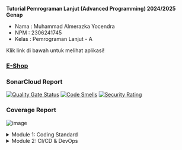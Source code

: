 **Tutorial Pemrograman Lanjut (Advanced Programming) 2024/2025 Genap**
* Nama    : Muhammad Almerazka Yocendra
* NPM     : 2306241745
* Kelas   : Pemrograman Lanjut - A

Klik link di bawah untuk melihat aplikasi!
### [E-Shop](https://eshop-almerazka.koyeb.app/)

### SonarCloud Report
[![Quality Gate Status](https://sonarcloud.io/api/project_badges/measure?project=almerazka_advprog-eshop&metric=alert_status)](https://sonarcloud.io/summary/new_code?id=almerazka_advprog-eshop)
[![Code Smells](https://sonarcloud.io/api/project_badges/measure?project=almerazka_advprog-eshop&metric=code_smells)](https://sonarcloud.io/summary/new_code?id=almerazka_advprog-eshop)
[![Security Rating](https://sonarcloud.io/api/project_badges/measure?project=almerazka_advprog-eshop&metric=security_rating)](https://sonarcloud.io/summary/new_code?id=almerazka_advprog-eshop)

### Coverage Report
![image](https://github.com/user-attachments/assets/f67c8c69-dcaa-48e1-b4c0-fb6dcc2f5be2)

<details>
<summary>Module 1: Coding Standard</summary>

## Reflection 1

### Penerapan Prinsip _Clean Code_
**1. _Clear and Meaningful Names_**

Dalam tutorial ini, saya menggunakan nama yang deskriptif untuk variabel, kelas, method, dan parameter. Dengan penamaan yang jelas, saya tidak perlu lagi menambahkan komentar untuk menjelaskan tujuan dari keempat elemen tersebut. Contoh :
- method names: `create`, `edit`, `delete`, `findAll`, `findProductById`
- parameter names: `productId`, `newProduct`
- class names: `ProductController`, `ProductService`, `ProductRepository`
- Variabel juga sudah mengikuti konvensi penamaan Java
  
**2. _DRY (Don't Repeat Yourself)_**

Di `ProductRepository`, terdapat metode validasi yang digunakan ulang
```java
private String validateAndSanitizeName(String name)
private double validateQuantity(double quantity)
```
Metode ini digunakan di dua tempat yaitu saat membuat produk baru (_create_) dan saat mengedit produk (_edit_). Method lain yang dipaki berulang kali adalah method `findProductById` yang berfungsi untuk mencari produk dengan id yang ada.

**3. _Object dan Data Structure_**

UUID sebaiknya dibuat di _constructor_ class Product karena setiap Product harus memiliki ID saat dibuat, tidak perlu menunggu sampai di Repository untuk memiliki identitas. Hal ini juga lebih sesuai dengan prinsip encapsulation
```java
public Product() {
        this.productId = UUID.randomUUID().toString();
    }
```

**4. _One Function One Task Principle_**

Setiap method dirancang untuk melakukan satu tugas spesifik, misalnya `createProductPage` hanya bertanggung jawab menampilkan halaman _create product_, `productListPage` hanya bertanggung jawab menampilkan _list product_, dan lain sebagainya.

### Secure Coding Practices
**1. Input Validation**
- Validasi dan sanitasi nama produk di `ProductRepository`
- Validasi kuantitas untuk mencegah nilai numerik yang tidak valid (negatif/angka)
- Perlindungan terhadap nilai kosong atau null
```java
// Metode untuk validasi kuantitas produk (tidak boleh huruf)
    private double validateQuantity(double quantity) {
        if (Double.isNaN(quantity) || Double.isInfinite(quantity)) {
            return 0; // Jika bukan angka, ubah menjadi 0
        }
        return Math.max(quantity, 0); // Jika negatif, ubah ke 0
    }
```

**2. Preventing Injection**
- Sanitasi karakter khusus HTML dalam nama produk
- Penghapusan karakter yang berpotensi berbahaya menggunakan **regex : [<>%$]**
```java
// Metode untuk validasi dan sanitasi nama produk
    private String validateAndSanitizeName(String name) {
        if (name == null || name.trim().isEmpty()) {
            return "Product not found";
        }
        return name.replaceAll("[<>%$]", "");
    }
```

**3. Safe Data Handling**
- Pembuatan UUID untuk ID produk
- Pemeriksaan null yang tepat di seluruh basis kode
```java
public Product() {
        this.productId = UUID.randomUUID().toString();
    }
...
 if (productToEdit == null) {
            return null;
        }

        // Validasi dan update data
        productToEdit.setProductName(validateAndSanitizeName(newProduct.getProductName()));
        productToEdit.setProductQuantity(validateQuantity(newProduct.getProductQuantity()));
        return productToEdit;
```

### Mistakes Found and Advice
1. Implementasi di awal mengizinkan semua masukan/input, termasuk masukan yang berpotensi berbahaya. Solusinya dengan menerapkan validasi untuk nama dan kuantitas.
2. Form input di _CreateProduct.html_ dan _EditProduct.html_ masih memiliki duplikasi sehingga masih bisa di `refactor` supaya lebih efisien.
3. Jika menggunakan ID yang mudah ditebak, sistem dapat lebih rentan terhadap penyalahgunaan. Solusinya, memakai UUID karena unik dan sulit diprediksi, jadi lebih aman.
4. Jika produk yang diminta tidak valid, method mengembalikan nilai nol tanpa penjelasan. Solusinya lemparkan penjelasan atau peringatan yang berarti sebagai gantinya.
5. Method _delete_ mengizinkan menghapus item tanpa memeriksa apakah item tersebut ada atau tidak. Solusinya verifikasi produk sebelum mencoba menghapus.
6. Beberapa logika validasi diulang di dalam metode yang berbeda. Solusinya ekstrak logika validasi ke dalam metode terpisah yang dapat digunakan kembali.
7. Penggunaan `ArrayList` untuk menyimpan data product yang kurang efisien dibandingkan menggunakan struktur data yang lebih optimal seperti `HashMap` atau `TreeMap` untuk pencarian yang lebih cepat.
8. Untuk mengikuti best practice dalam `RESTful API`, kita bisa mengganti metode `GET` dan `POST` dengan `PUT` untuk edit dan `DELETE` untuk hapus. Ini akan lebih sesuai dengan standar HTTP.

### How To Improve Code?
Kalau mau meningkatkan kode, pertama saya pahami dulu alur dan fungsinya, lalu cek apakah ada bug, duplikasi, atau bagian yang kurang efisien. Saya juga berusaha membuat kode lebih rapi dengan memberi nama variabel yang jelas, memecah logika kompleks ke dalam metode atau kelas yang lebih spesifik, dan menghindari duplikasi. 
Selain itu, saya juga memastikan keamanan kode dengan validasi input, memakai UUID untuk ID unik, dan mencegah celah keamanan seperti SQL Injection atau XSS. Jika masih ada kendala, saya cari solusi di forum seperti Discord Advanced Programming, Stack Overflow, atau Google. Kalau belum terpecahkan, saya akan mencoba bertanya kepada asisten dosen atau teman, sambil mencoba alternatif lain seperti bantuan AI seperti ChatGPT.

## Reflection 2
### _Unit & Functional Testing_
1. **_How Do I Feel After Writing Unit Tests?_**

Setelah menulis unit test, saya merasa lebih yakin terhadap kualitas kode yang saya buat. Unit test memungkinkan saya untuk menguji fitur tanpa harus membuka dan mengeceknya secara manual, cukup dengan menjalankan test yang sudah disiapkan oleh fitur tersebut. Selain itu, dengan adanya unit test, proses _debugging_ menjadi lebih mudah, karena jika tiba-tiba terdapat kesalahan, kita bisa langsung mengetahui bagian mana yang bermasalah. Hal ini tidak hanya menghemat waktu, tetapi juga memastikan bahwa setiap perubahan dalam kode tetap berjalan dengan benar.

2. **_How Many Unit Tests Should Be in a Class?_**

Menurut saya, tidak ada batasan pasti mengenai jumlah unit test dalam sebuah class. Semakin banyak test yang dibuat, semakin baik, asalkan tetap relevan dan tidak berlebihan. Idealnya, setiap metode atau fitur utama dalam kelas harus memiliki setidaknya satu atau lebih pengujian unit, entah itu kita mau nguji skenario positif, negatif, ataupun batasnya. 

3. **How to Make Sure Our Unit Tests Are Enough?**
   
Salah satu cara memastikan unit test mencakup seluruh bagian kode adalah dengan menggunakan _code coverage_, yang mengukur sejauh mana kode telah diuji dalam bentuk persentase. Berdasarkan referensi yang saya baca, _code coverage_ sekitar 80% sudah cukup baik, seperti yang diterapkan dalam mata kuliah PBP kemarin. Namun, perlu diingat bahwa code coverage 100% tidak selalu menjamin kode bebas dari bug, karena beberapa skenario edge case mungkin masih terlewat.

4. **Refleksi Tentang Clean Code dalam Functional Test**
   
Setelah menulis _CreateProductFunctionalTest.java_, muncul kebutuhan untuk menambahkan functional test lain, seperti pengujian fitur edit produk. Jika kita membuat kelas baru dengan setup dan variabel instance yang sama seperti sebelumnya, hal ini dapat mengurangi kualitas kode karena terjadi duplikasi. Akibatnya, prinsip DRY (Don't Repeat Yourself) tidak diterapkan dengan baik. Untuk mengatasi ini, sebaiknya gunakan _base test class_ agar setup dapat digunakan ulang tanpa harus menyalin kode di setiap test suite. Selain itu, _parameterized tests_ dapat digunakan untuk menghindari pengulangan test case yang memiliki pola serupa.

</details>
<details>
<summary>Module 2: CI/CD & DevOps</summary>

## Reflection
### Daftar _Code Quality Issue_ yang telah diperbaiki
#### 1. **Duplicate String Literal**
📌 **Permasalahan** :

Dalam kode _ProductController.java_, string `"redirect:/product/list"` digunakan berulang kali di berbagai metode. 

🔍 **Mengapa ini menjadi masalah?**

Menggunakan string literal berulang kali melanggar prinsip **DRY (Don't Repeat Yourself)**, meningkatkan risiko bug, dan menyulitkan pengelolaan kode. Jika URL redirect perlu diubah, setiap instance harus diedit secara manual, berpotensi menimbulkan inkonsistensi yang menyebabkan error. Kesalahan kecil seperti tambahan / atau perbedaan kapitalisasi dapat membuat aplikasi tidak berfungsi dengan benar. Hardcoding juga membuat perubahan lebih sulit, karena harus mencari dan mengganti semua instance string di berbagai lokasi, yang rentan terhadap kesalahan dan inkonsistensi.

❌ **Sebelum Perbaikan**
```java
@GetMapping("/edit/{productId}")
public String editProductPage(@PathVariable String productId, Model model) {
    Product product = service.findProductById(productId);
    if (product == null) {
        return "redirect:/product/list"; // DUPLIKASI #1
    }
    model.addAttribute("product", product);
    return "EditProduct";
}
```
✅ **Solusi** : Menggunakan Constant
```java
private static final String REDIRECT_PRODUCT_LIST = "redirect:/product/list";

@GetMapping("/edit/{productId}")
public String editProductPage(@PathVariable String productId, Model model) {
    Product product = service.findProductById(productId);
    if (product == null) {
        return REDIRECT_PRODUCT_LIST;
    }
    model.addAttribute("product", product);
    return "EditProduct";
}
```

#### 2. **Manual Exception Handling**
📌 **Permasalahan** :

Metode `contextLoads()` kosong tanpa penjelasan atau fungsionalitas yang jelas, yang dapat membingungkan pengembang lain. SonarCloud atau alat analisis kode lainnya mendeteksi ini sebagai masalah karena tidak ada implementasi yang valid dalam metode pengujian.

🔍 **Mengapa ini menjadi masalah?**

Jika metode pengujian tidak memiliki implementasi yang jelas, pengujian menjadi tidak bermakna. SonarCloud menyarankan agar kita menambahkan komentar yang menjelaskan alasan metode kosong, melempar `UnsupportedOperationException`, atau menyelesaikan implementasinya agar benar-benar menguji sesuatu.

❌ **Sebelum Perbaikan**
```java
@SpringBootTest
class EshopApplicationTests {

    @Test
    void contextLoads() {
    }

    @Test
    void testApplicationStarts() {
        EshopApplication.main(new String[] {});
    }
}
```
✅ **Solusi** : Menggunakan `assertThrows()`

Alih-alih membiarkan metode kosong, kita dapat menggunakan `assertThrows()` untuk memastikan bahwa jika ada error saat inisialisasi, pengujian tetap dapat menangkapnya.
```java
import static org.junit.jupiter.api.Assertions.assertThrows;

@Test
void contextLoads() {
    // Menguji apakah aplikasi gagal dijalankan dengan error yang sesuai
    assertThrows(Exception.class, () -> EshopApplication.main(new String[]{}));
}
```

#### 3. **Avoid public Modifier in Test Classes**
📌 **Permasalahan** :

Dalam JUnit 5, test class tidak memerlukan modifier `public`. Penggunaan `public` yang tidak perlu hanya menambah kompleksitas tanpa memberikan manfaat tambahan.

🔍 **Mengapa ini menjadi masalah?**

JUnit 5 bisa menjalankan test tanpa `public`, karena framework ini menggunakan refleksi untuk mengeksekusi metode pengujian. Secara default, method yang ada di dalam _interface_ sudah bersifat `public`, jadi modifier tersebut bisa dihapus untuk membuat kode lebih bersih.
Dengan menghapus `public`, kita dapat menjaga keterbacaan dan konsistensi kode tanpa mengubah fungsionalitasnya.

❌ **Sebelum Perbaikan**
```java
@public class CreateProductFunctionalTest { 
    ...
}
```
✅ **Solusi** : Cukup tulis tanpa `public`
```java
class CreateProductFunctionalTest { 

}
```

#### 4. **Clarify empty method with Comment**
📌 **Permasalahan** :

Metode `setUp()` dalam unit test awalnya kosong tanpa komentar atau implementasi yang jelas, sehingga bisa membingungkan.

🔍 **Mengapa ini menjadi masalah?**

Metode `setUp()` dijalankan sebelum setiap test untuk melakukan inisialisasi. Jika kosong tanpa penjelasan, pengembang lain mungkin tidak tahu apakah memang belum diperlukan atau ada yang terlupakan.

❌ **Sebelum Perbaikan**
```java
@BeforeEach
void setUp() {
    
}
```
✅ **Solusi** : Menambahkan komentar untuk menjelaskan fungsinya meskipun masih kosong
```java
void setUp() {
    // Metode ini dipanggil sebelum setiap test untuk inisialisasi, jika diperlukan.
}
```

### Apakah implementasi CI/CD sudah sesuai dengan definisinya?
Menurut saya, implementasi **CI/CD** dalam proyek ini sudah cukup memenuhi prinsip _Continuous Integration_ dan _Continuous Deployment_. Saya menggunakan **GitHub Actions** untuk menjalankan beberapa **workflow** otomatis seperti `ci.yml`, `scorecard.yml`, dan `sonarcloud.yml`. Dimana setiap kali ada perubahan kode, melalui **push** atau **pull request**, **workflow** ini langsung berjalan otomatis untuk memastikan kode diuji dan dianalisis sebelum digabung ke branch utama. **SonarCloud** juga digunakan untuk mengevaluasi kualitas kode dan mengidentifikasi potensi bug. Untuk **CD** sendiri, saya mengandalkan **Koyeb** sebagai platform deployment otomatis. Setelah kode melewati tahap pengujian dan validasi, aplikasi langsung dideploy tanpa perlu proses manual sehingga dapat dipastikan aplikasi selalu dalam versi terbaru. Dengan **workflow** ini, seluruh proses mulai dari kode, pengujian, review, hingga deployment berjalan otomatis, sehingga lebih efisien dan sesuai dengan prinsip CI/CD.
